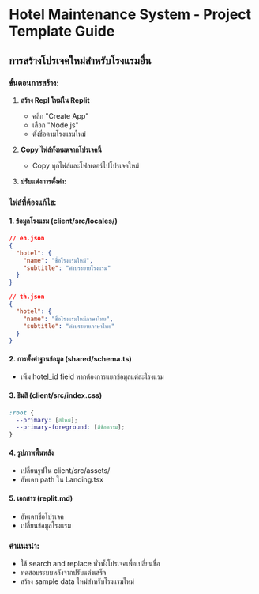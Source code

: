 # Hotel Maintenance System - Project Template Guide

## การสร้างโปรเจคใหม่สำหรับโรงแรมอื่น

### ขั้นตอนการสร้าง:

1. **สร้าง Repl ใหม่ใน Replit**
   - คลิก "Create App" 
   - เลือก "Node.js" 
   - ตั้งชื่อตามโรงแรมใหม่

2. **Copy ไฟล์ทั้งหมดจากโปรเจคนี้**
   - Copy ทุกไฟล์และโฟลเดอร์ไปโปรเจคใหม่

3. **ปรับแต่งการตั้งค่า:**

### ไฟล์ที่ต้องแก้ไข:

#### 1. ข้อมูลโรงแรม (client/src/locales/)
```json
// en.json
{
  "hotel": {
    "name": "ชื่อโรงแรมใหม่",
    "subtitle": "คำบรรยายโรงแรม"
  }
}

// th.json  
{
  "hotel": {
    "name": "ชื่อโรงแรมใหม่ภาษาไทย",
    "subtitle": "คำบรรยายภาษาไทย"
  }
}
```

#### 2. การตั้งค่าฐานข้อมูล (shared/schema.ts)
- เพิ่ม hotel_id field หากต้องการแยกข้อมูลแต่ละโรงแรม

#### 3. ธีมสี (client/src/index.css)
```css
:root {
  --primary: [สีใหม่]; 
  --primary-foreground: [สีข้อความ];
}
```

#### 4. รูปภาพพื้นหลัง
- เปลี่ยนรูปใน client/src/assets/
- อัพเดท path ใน Landing.tsx

#### 5. เอกสาร (replit.md)
- อัพเดทชื่อโปรเจค
- เปลี่ยนข้อมูลโรงแรม

### คำแนะนำ:
- ใช้ search and replace ทั่วทั้งโปรเจคเพื่อเปลี่ยนชื่อ
- ทดสอบระบบหลังจากปรับแต่งเสร็จ
- สร้าง sample data ใหม่สำหรับโรงแรมใหม่